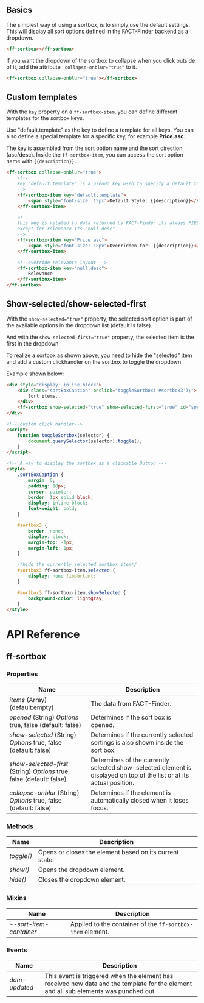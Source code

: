 ## Basics
The simplest way of using a sortbox, is to simply use the default settings.
This will display all sort options defined in the FACT-Finder backend as a dropdown.
```html
<ff-sortbox></ff-sortbox>
```

If you want the dropdown of the sortbox to collapse when you click outside of it, add the attribute
` collapse-onblur="true"` to it.
```html
<ff-sortbox collapse-onblur="true"></ff-sortbox>
```

## Custom templates
With the `key` property on a `ff-sortbox-item`, you can define different
templates for the sortbox keys.

Use "default.template" as the key to define a template for all keys.
You can also define a special template for a specific key, for example <b>Price.asc</b>.

The key is assembled from the sort option name and the sort direction (asc/desc).
Inside the `ff-sortbox-item`, you can access the sort option name with `{{description}}`.
```html
<ff-sortbox collapse-onblur="true">
    <!--
    key "default.template" is a pseudo key used to specify a default template for all sortbox items
    -->
    <ff-sortbox-item key="default.template">
        <span style="font-size: 15px">Default Style: {{description}}</span>
    </ff-sortbox-item>

    <!--
    this key is related to data returned by FACT-Finder its always FIELDNAME.ORDER
    except for relevance its "null.desc"
    -->
    <ff-sortbox-item key="Price.asc">
        <span style="font-size: 18px">Overridden for: {{description}}</span>
    </ff-sortbox-item>

    <!--override relevance layout -->
    <ff-sortbox-item key="null.desc">
        Relevance
    </ff-sortbox-item>
</ff-sortbox>
```

## Show-selected/show-selected-first
With the `show-selected="true"` property, the selected sort option is part of the
available options in the dropdown list (default is false).

And with the `show-selected-first="true"` property, the selected item is the first in the dropdown.

To realize a sortbox as shown above, you need to hide the "selected" item and add a custom clickhandler on the sortbox to toggle the dropdown.
    
Example shown below:
```html
<div style="display: inline-block">
    <div class="sortBoxCaption" onclick="toggleSortbox('#sortbox3');">
        Sort items..
    </div>
    <ff-sortbox show-selected="true" show-selected-first="true" id="sortbox3"></ff-sortbox>
</div>

<!-- custom click handler-->
<script>
    function toggleSortbox(selector) {
        document.querySelector(selector).toggle();
    }
</script>

<!-- A way to display the sortbox as a clickable Button -->
<style>
    .sortBoxCaption {
        margin: 0;
        padding: 10px;
        cursor: pointer;
        border: 1px solid black;
        display: inline-block;
        font-weight: bold;
    }

    #sortbox3 {
        border: none;
        display: block;
        margin-top: -1px;
        margin-left: 1px;
    }

    /*hide the currently selected sortbox item*/
    #sortbox3 ff-sortbox-item.selected {
        display: none !important;
    }

    #sortbox3 ff-sortbox-item.showSelected {
        background-color: lightgray;
    }
</style>
```

# API Reference
## ff-sortbox
### Properties
| Name | Description |
| ---- | ----------- |
|*items* (Array) (default:empty)|The data from FACT-Finder.|
|*opened* (String) *Options* true, false (default: false)| Determines if the sort box is opened.|
|*show-selected* (String) *Options* true, false (default: false)|Determines if the currently selected sortings is also shown inside the sort box.|
|*show-selected-first* (String) *Options* true, false (default: false)| Determines of the currently selected show-selected element is displayed on top of the list or at its actual position.|
|*collapse-onblur* (String) *Options* true, false (default: false)| Determines if the element is automatically closed when it loses focus.|

### Methods
| Name | Description |
| ---- | ----------- |
|*toggle()*| Opens or closes the element based on its current state.|
|*show()*| Opens the dropdown element.|
|*hide()*|  Closes the dropdown element.|

### Mixins
| Name | Description |
| ---- | ----------- |
|*--sort-item-container*|  Applied to the container of the `ff-sortbox-item` element.|

### Events
| Name | Description |
| ---- | ----------- |
|*dom-updated* |  This event is triggered when the element has received new data and the template for the element and all sub elements was punched out.|

